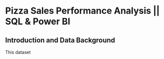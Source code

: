 # Pizza Sales Performance Analysis || SQL & Power BI

## Introduction and Data Background
This dataset 
